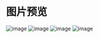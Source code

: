 # 图片预览
![image](https://github.com/Ricardolu1/music-demo/img/a1.png)
![image](https://github.com/Ricardolu1/music-demo/img/a2.png)
![image](https://github.com/Ricardolu1/music-demo/a3.png)
![image](https://github.com/Ricardolu1/music-demo/a4.png)

